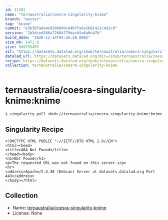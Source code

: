 ```yaml
---
id: 11392
name: "ternaustralia/coesra-singularity-knime"
branch: "master"
tag: "knime"
commit: "e3b307a8e4e920b099cb4b7fa6a1b81421c4d1c9"
version: "2b3dced586a7268b779dacb5a6a0cb7b"
build_date: "2020-12-14T04:26:28.009Z"
size_mb: 1471.0
size: 949735455
sif: "https://datasets.datalad.org/shub/ternaustralia/coesra-singularity-knime/knime/2020-12-14-e3b307a8-2b3dced5/2b3dced586a7268b779dacb5a6a0cb7b.sif"
datalad_url: https://datasets.datalad.org?dir=/shub/ternaustralia/coesra-singularity-knime/knime/2020-12-14-e3b307a8-2b3dced5/
recipe: https://datasets.datalad.org/shub/ternaustralia/coesra-singularity-knime/knime/2020-12-14-e3b307a8-2b3dced5/Singularity
collection: ternaustralia/coesra-singularity-knime
---
```


# ternaustralia/coesra-singularity-knime:knime

```bash
$ singularity pull shub://ternaustralia/coesra-singularity-knime:knime
```

## Singularity Recipe

```singularity
<!DOCTYPE HTML PUBLIC "-//IETF//DTD HTML 2.0//EN">
<html><head>
<title>404 Not Found</title>
</head><body>
<h1>Not Found</h1>
<p>The requested URL was not found on this server.</p>
<hr>
<address>Apache/2.4.38 (Debian) Server at datasets.datalad.org Port 443</address>
</body></html>
```

## Collection

 - Name: [ternaustralia/coesra-singularity-knime](https://github.com/ternaustralia/coesra-singularity-knime)
 - License: None

